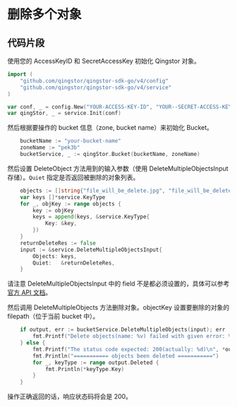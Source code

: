 # 删除多个对象

## 代码片段

使用您的 AccessKeyID 和 SecretAccessKey 初始化 Qingstor 对象。

```go
import (
	"github.com/qingstor/qingstor-sdk-go/v4/config"
	"github.com/qingstor/qingstor-sdk-go/v4/service"
)

var conf, _ = config.New("YOUR-ACCESS-KEY-ID", "YOUR--SECRET-ACCESS-KEY")
var qingStor, _ = service.Init(conf)
```

然后根据要操作的 bucket 信息（zone, bucket name）来初始化 Bucket。

```go
	bucketName := "your-bucket-name"
	zoneName := "pek3b"
	bucketService, _ := qingStor.Bucket(bucketName, zoneName)
```

然后设置 DeleteObject 方法用到的输入参数（使用 DeleteMultipleObjectsInput 存储）。`Quiet` 指定是否返回被删除的对象列表。

```go
	objects := []string{"file_will_be_delete.jpg", "file_will_be_delete.zip"}
	var keys []*service.KeyType
	for _, objKey := range objects {
		key := objKey
		keys = append(keys, &service.KeyType{
			Key: &key,
		})
	}
	returnDeleteRes := false
	input := &service.DeleteMultipleObjectsInput{
		Objects: keys,
		Quiet:   &returnDeleteRes,
	}
```

请注意 DeleteMultipleObjectsInput 中的 field 不是都必须设置的，具体可以参考[官方 API 文档](https://docsv4.qingcloud.com/user_guide/storage/object_storage/api/bucket/basic_opt/delete_multiple/)。

然后调用 DeleteMultipleObjects 方法删除对象。objectKey 设置要删除的对象的 filepath（位于当前 bucket 中）。

```go
	if output, err := bucketService.DeleteMultipleObjects(input); err != nil {
		fmt.Printf("Delete objects(name: %v) failed with given error: %s\n", objects, err)
	} else {
		fmt.Printf("The status code expected: 200(actually: %d)\n", *output.StatusCode)
		fmt.Println("=========== objects been deleted ===========")
		for _, keyType := range output.Deleted {
			fmt.Println(*keyType.Key)
		}
	}
```

操作正确返回的话，响应状态码将会是 200。